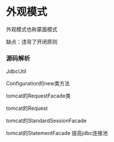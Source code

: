 # 外观模式

外观模式也称蒙面模式

缺点：违背了开闭原则





### 源码解析

JdbcUtil  

Configuration的new类方法

tomcat的RequestFacade类

tomcat的Request

tomcat的StandardSessionFacade

tomcat的StatementFacade  提高jdbc连接池

